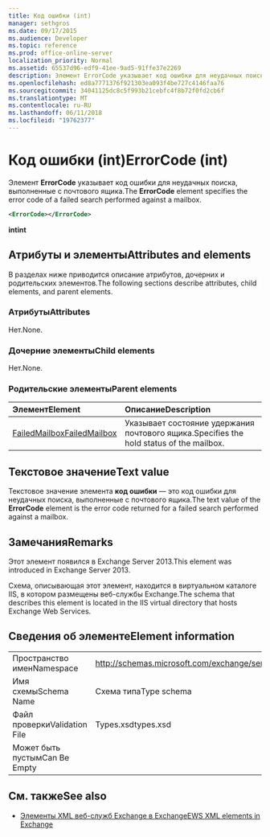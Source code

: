 ```yaml
---
title: Код ошибки (int)
manager: sethgros
ms.date: 09/17/2015
ms.audience: Developer
ms.topic: reference
ms.prod: office-online-server
localization_priority: Normal
ms.assetid: 65537d96-edf9-41ee-9ad5-91ffe37e2269
description: Элемент ErrorCode указывает код ошибки для неудачных поиска, выполненные с почтового ящика.
ms.openlocfilehash: ed8a7771376f921303ea093f4be727c4146faa76
ms.sourcegitcommit: 34041125dc8c5f993b21cebfc4f8b72f0fd2cb6f
ms.translationtype: MT
ms.contentlocale: ru-RU
ms.lasthandoff: 06/11/2018
ms.locfileid: "19762377"
---
```

# <a name="errorcode-int"></a><span data-ttu-id="24f68-103">Код ошибки (int)</span><span class="sxs-lookup"><span data-stu-id="24f68-103">ErrorCode (int)</span></span>

<span data-ttu-id="24f68-104">Элемент **ErrorCode** указывает код ошибки для неудачных поиска, выполненные с почтового ящика.</span><span class="sxs-lookup"><span data-stu-id="24f68-104">The **ErrorCode** element specifies the error code of a failed search performed against a mailbox.</span></span> 
  
```XML
<ErrorCode></ErrorCode>
```

 <span data-ttu-id="24f68-105">**int**</span><span class="sxs-lookup"><span data-stu-id="24f68-105">**int**</span></span>
## <a name="attributes-and-elements"></a><span data-ttu-id="24f68-106">Атрибуты и элементы</span><span class="sxs-lookup"><span data-stu-id="24f68-106">Attributes and elements</span></span>

<span data-ttu-id="24f68-107">В разделах ниже приводится описание атрибутов, дочерних и родительских элементов.</span><span class="sxs-lookup"><span data-stu-id="24f68-107">The following sections describe attributes, child elements, and parent elements.</span></span>
  
### <a name="attributes"></a><span data-ttu-id="24f68-108">Атрибуты</span><span class="sxs-lookup"><span data-stu-id="24f68-108">Attributes</span></span>

<span data-ttu-id="24f68-109">Нет.</span><span class="sxs-lookup"><span data-stu-id="24f68-109">None.</span></span>
  
### <a name="child-elements"></a><span data-ttu-id="24f68-110">Дочерние элементы</span><span class="sxs-lookup"><span data-stu-id="24f68-110">Child elements</span></span>

<span data-ttu-id="24f68-111">Нет.</span><span class="sxs-lookup"><span data-stu-id="24f68-111">None.</span></span>
  
### <a name="parent-elements"></a><span data-ttu-id="24f68-112">Родительские элементы</span><span class="sxs-lookup"><span data-stu-id="24f68-112">Parent elements</span></span>

|<span data-ttu-id="24f68-113">**Элемент**</span><span class="sxs-lookup"><span data-stu-id="24f68-113">**Element**</span></span>|<span data-ttu-id="24f68-114">**Описание**</span><span class="sxs-lookup"><span data-stu-id="24f68-114">**Description**</span></span>|
|:-----|:-----|
|[<span data-ttu-id="24f68-115">FailedMailbox</span><span class="sxs-lookup"><span data-stu-id="24f68-115">FailedMailbox</span></span>](failedmailbox.md) <br/> |<span data-ttu-id="24f68-116">Указывает состояние удержания почтового ящика.</span><span class="sxs-lookup"><span data-stu-id="24f68-116">Specifies the hold status of the mailbox.</span></span>  <br/> |
   
## <a name="text-value"></a><span data-ttu-id="24f68-117">Текстовое значение</span><span class="sxs-lookup"><span data-stu-id="24f68-117">Text value</span></span>

<span data-ttu-id="24f68-118">Текстовое значение элемента **код ошибки** — это код ошибки для неудачных поиска, выполненные с почтового ящика.</span><span class="sxs-lookup"><span data-stu-id="24f68-118">The text value of the **ErrorCode** element is the error code returned for a failed search performed against a mailbox.</span></span> 
  
## <a name="remarks"></a><span data-ttu-id="24f68-119">Замечания</span><span class="sxs-lookup"><span data-stu-id="24f68-119">Remarks</span></span>

<span data-ttu-id="24f68-120">Этот элемент появился в Exchange Server 2013.</span><span class="sxs-lookup"><span data-stu-id="24f68-120">This element was introduced in Exchange Server 2013.</span></span>
  
<span data-ttu-id="24f68-121">Схема, описывающая этот элемент, находится в виртуальном каталоге IIS, в котором размещены веб-службы Exchange.</span><span class="sxs-lookup"><span data-stu-id="24f68-121">The schema that describes this element is located in the IIS virtual directory that hosts Exchange Web Services.</span></span>
  
## <a name="element-information"></a><span data-ttu-id="24f68-122">Сведения об элементе</span><span class="sxs-lookup"><span data-stu-id="24f68-122">Element information</span></span>

|||
|:-----|:-----|
|<span data-ttu-id="24f68-123">Пространство имен</span><span class="sxs-lookup"><span data-stu-id="24f68-123">Namespace</span></span>  <br/> |http://schemas.microsoft.com/exchange/services/2006/types  <br/> |
|<span data-ttu-id="24f68-124">Имя схемы</span><span class="sxs-lookup"><span data-stu-id="24f68-124">Schema Name</span></span>  <br/> |<span data-ttu-id="24f68-125">Схема типа</span><span class="sxs-lookup"><span data-stu-id="24f68-125">Type schema</span></span>  <br/> |
|<span data-ttu-id="24f68-126">Файл проверки</span><span class="sxs-lookup"><span data-stu-id="24f68-126">Validation File</span></span>  <br/> |<span data-ttu-id="24f68-127">Types.xsd</span><span class="sxs-lookup"><span data-stu-id="24f68-127">types.xsd</span></span>  <br/> |
|<span data-ttu-id="24f68-128">Может быть пустым</span><span class="sxs-lookup"><span data-stu-id="24f68-128">Can Be Empty</span></span>  <br/> ||
   
## <a name="see-also"></a><span data-ttu-id="24f68-129">См. также</span><span class="sxs-lookup"><span data-stu-id="24f68-129">See also</span></span>



- [<span data-ttu-id="24f68-130">Элементы XML веб-служб Exchange в Exchange</span><span class="sxs-lookup"><span data-stu-id="24f68-130">EWS XML elements in Exchange</span></span>](ews-xml-elements-in-exchange.md)


